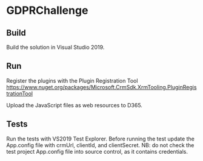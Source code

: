 # GDPRChallenge

## Build
Build the solution in Visual Studio 2019.

## Run
Register the plugins with the Plugin Registration Tool
https://www.nuget.org/packages/Microsoft.CrmSdk.XrmTooling.PluginRegistrationTool

Upload the JavaScript files as web resources to D365.

## Tests
Run the tests with VS2019 Test Explorer.
Before running the test update the App.config file with crmUrl, clientId, and clientSecret.
NB: do not check the test project App.config file into source control, as it contains credentials.


